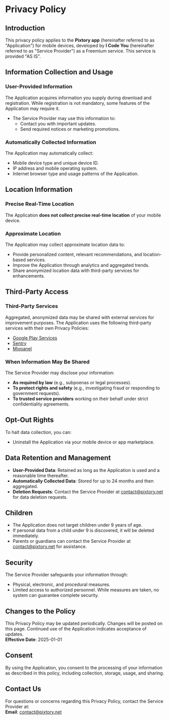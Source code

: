 # Privacy Policy

## Introduction
This privacy policy applies to the **Pixtory app** (hereinafter referred to as "Application") for mobile devices, developed by **I Code You** (hereinafter referred to as "Service Provider") as a Freemium service. This service is provided "AS IS".

## Information Collection and Usage

### User-Provided Information
The Application acquires information you supply during download and registration. While registration is not mandatory, some features of the Application may require it.  
- The Service Provider may use this information to:
  - Contact you with important updates.
  - Send required notices or marketing promotions.

### Automatically Collected Information
The Application may automatically collect:
- Mobile device type and unique device ID.
- IP address and mobile operating system.
- Internet browser type and usage patterns of the Application.

## Location Information

### Precise Real-Time Location
The Application **does not collect precise real-time location** of your mobile device.

### Approximate Location
The Application may collect approximate location data to:
- Provide personalized content, relevant recommendations, and location-based services.
- Improve the Application through analytics and aggregated trends.
- Share anonymized location data with third-party services for enhancements.

## Third-Party Access

### Third-Party Services
Aggregated, anonymized data may be shared with external services for improvement purposes. The Application uses the following third-party services with their own Privacy Policies:
- [Google Play Services](https://www.google.com/policies/privacy/)
- [Sentry](https://sentry.io/privacy/)
- [Mixpanel](https://mixpanel.com/legal/privacy-policy/)

### When Information May Be Shared
The Service Provider may disclose your information:
- **As required by law** (e.g., subpoenas or legal processes).
- **To protect rights and safety** (e.g., investigating fraud or responding to government requests).
- **To trusted service providers** working on their behalf under strict confidentiality agreements.

## Opt-Out Rights
To halt data collection, you can:
- Uninstall the Application via your mobile device or app marketplace.

## Data Retention and Management
- **User-Provided Data**: Retained as long as the Application is used and a reasonable time thereafter.
- **Automatically Collected Data**: Stored for up to 24 months and then aggregated.
- **Deletion Requests**: Contact the Service Provider at contact@pixtory.net for data deletion requests.

## Children
- The Application does not target children under 9 years of age.
- If personal data from a child under 9 is discovered, it will be deleted immediately.
- Parents or guardians can contact the Service Provider at contact@pixtory.net for assistance.

## Security
The Service Provider safeguards your information through:
- Physical, electronic, and procedural measures.
- Limited access to authorized personnel.
While measures are taken, no system can guarantee complete security.

## Changes to the Policy
This Privacy Policy may be updated periodically. Changes will be posted on this page. Continued use of the Application indicates acceptance of updates.  
**Effective Date**: 2025-01-01

## Consent
By using the Application, you consent to the processing of your information as described in this policy, including collection, storage, usage, and sharing.

## Contact Us
For questions or concerns regarding this Privacy Policy, contact the Service Provider at:  
**Email**: contact@pixtory.net

